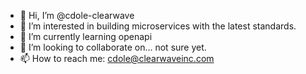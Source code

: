 - 👋 Hi, I’m @cdole-clearwave
- 👀 I’m interested in building microservices with the latest standards.
- 🌱 I’m currently learning openapi
- 💞️ I’m looking to collaborate on... not sure yet.
- 📫 How to reach me: cdole@clearwaveinc.com

<!---
cdole-clearwave/cdole-clearwave is a ✨ special ✨ repository because its `README.md` (this file) appears on your GitHub profile.
You can click the Preview link to take a look at your changes.
--->
